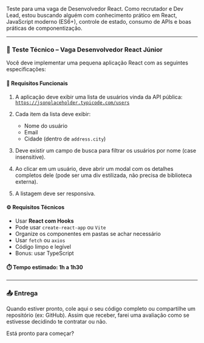 Teste para uma vaga de Desenvolvedor React. Como recrutador e Dev Lead, estou buscando alguém com conhecimento prático em React, JavaScript moderno (ES6+), controle de estado, consumo de APIs e boas práticas de componentização.

---

### 🧪 **Teste Técnico – Vaga Desenvolvedor React Júnior**

Você deve implementar uma pequena aplicação React com as seguintes especificações:

#### 📝 **Requisitos Funcionais**

1. A aplicação deve exibir uma lista de usuários vinda da API pública: [`https://jsonplaceholder.typicode.com/users`](https://jsonplaceholder.typicode.com/users)
2. Cada item da lista deve exibir:

   - Nome do usuário
   - Email
   - Cidade (dentro de `address.city`)

3. Deve existir um campo de busca para filtrar os usuários por nome (case insensitive).
4. Ao clicar em um usuário, deve abrir um modal com os detalhes completos dele (pode ser uma div estilizada, não precisa de biblioteca externa).
5. A listagem deve ser responsiva.

#### ⚙️ **Requisitos Técnicos**

- Usar **React com Hooks**
- Pode usar `create-react-app` ou `Vite`
- Organize os componentes em pastas se achar necessário
- Usar `fetch` ou `axios`
- Código limpo e legível
- Bonus: usar TypeScript

#### ⏱️ **Tempo estimado**: 1h a 1h30

---

### 📤 Entrega

Quando estiver pronto, cole aqui o seu código completo ou compartilhe um repositório (ex: GitHub). Assim que receber, farei uma avaliação como se estivesse decidindo te contratar ou não.

Está pronto para começar?
